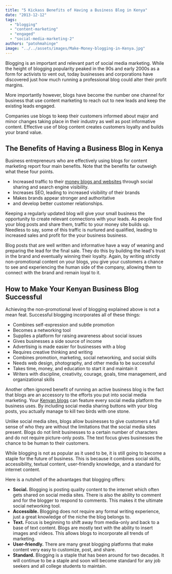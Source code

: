 ```yaml
---
title: "5 Kickass Benefits of Having a Business Blog in Kenya"
date: "2013-12-12"
tags: 
  - "blogging"
  - "content-marketing"
  - "engaged"
  - "social-media-marketing-2"
authors: "patohmahinge"
image: "../../assets/images/Make-Money-blogging-in-Kenya.jpg"
---
```


Blogging is an important and relevant part of social media marketing. While the height of blogging popularity peaked in the 90s and early 2000s as a form for activists to vent out, today businesses and corporations have discovered just how much running a professional blog could alter their profit margins.

More importantly however, blogs have become the number one channel for business that use content marketing to reach out to new leads and keep the existing leads engaged.

Companies use blogs to keep their customers informed about major and minor changes taking place in their industry as well as post informative content. Effective use of blog content creates customers loyalty and builds your brand value.

## The Benefits of Having a Business Blog in Kenya

Business entrepreneurs who are effectively using blogs for content marketing report four main benefits. Note that the benefits far outweigh what these four points.

- Increased traffic to their [money blogs and websites](https://mahinge.com/fully-monetize-blog-kenya/ "money blogs") through social sharing and search engine visibility.
- Increases SEO, leading to increased visibility of their brands
- Makes brands appear stronger and authoritative
- and develop better customer relationships.

Keeping a regularly updated blog will give your small business the opportunity to create relevant connections with your leads. As people find your blog posts and share them, traffic to your money site builds up. Needless to say, some of this traffic is nurtured and qualified, leading to increased sales and profit for the your business business.

Blog posts that are well written and informative have a way of weaning and preparing the lead for the final sale. They do this by building the lead's trust in the brand and eventually winning their loyalty. Again, by writing strictly non-promotional content on your blogs, you give your customers a chance to see and experiencing the human side of the company, allowing them to connect with the brand and remain loyal to it.

## How to Make Your Kenyan Business Blog Successful

Achieving the non-promotional level of blogging explained above is not a mean feat. Successful blogging incorporates all of these things:

- Combines self-expression and subtle promotion
- Becomes a networking tool
- Supplies a platform for raising awareness about social issues
- Gives businesses a side source of income
- Advertising is made easier for businesses with a blog
- Requires creative thinking and writing
- Combines promotion, marketing, social networking, and social skills
- Needs web design, photography, and other media to be successful
- Takes time, money, and education to start it and maintain it
- Writers with discipline, creativity, courage, goals, time management, and organizational skills

Another often ignored benefit of running an active business blog is the fact that blogs are an accessory to the efforts you put into social media marketing. Your [Kenyan blogs](https://mahinge.com/) can feature every social media platform the business uses. By including social media sharing buttons with your blog posts, you actually manage to kill two birds with one stone.

Unlike social media sites, blogs allow businesses to give customers a full sense of who they are without the limitations that the social media sites present. Blogs do not limit businesses to a certain number of characters and do not require picture-only posts. The text focus gives businesses the chance to be human to their customers.

While blogging is not as popular as it used to be, it is still going to become a staple for the future of business. This is because it combines social skills, accessibility, textual content, user-friendly knowledge, and a standard for internet content.

Here is a nutshell of the advantages that blogging offers:

- **Social.** Blogging is posting quality content to the internet which often gets shared on social media sites. There is also the ability to comment and for the blogger to respond to comments. This makes it the ultimate social networking tool.
- **Accessible.** Blogging does not require any formal writing experience, just a great knowledge of the niche the blog belongs to.
- **Text.** Focus is beginning to shift away from media-only and back to a base of text content. Blogs are mostly text with the ability to insert images and videos. This allows blogs to incorporate all trends of marketing.
- **User-friendly.** There are many great blogging platforms that make content very easy to customize, post, and share.
- **Standard.** Blogging is a staple that has been around for two decades. It will continue to be a staple and soon will become standard for any job seekers and all college students to maintain.
